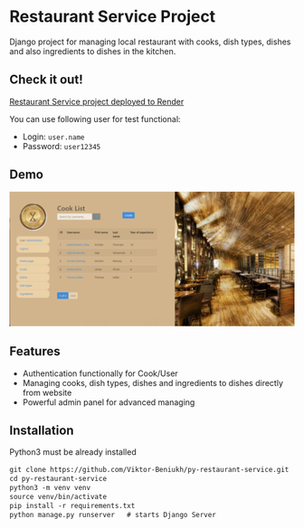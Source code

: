 # Restaurant Service Project

Django project for managing local restaurant with cooks, dish types, dishes and also ingredients to dishes in the kitchen.


## Check it out!

[Restaurant Service project deployed to Render](https://restaurant-service.onrender.com/)

You can use following user for test functional:
- Login: `user.name`
- Password: `user12345`


## Demo

![Website Interface](demo.png)


## Features

* Authentication functionally for Cook/User
* Managing cooks, dish types, dishes and ingredients to dishes directly from website
* Powerful admin panel for advanced managing


## Installation

Python3 must be already installed

```shell
git clone https://github.com/Viktor-Beniukh/py-restaurant-service.git
cd py-restaurant-service
python3 -m venv venv
source venv/bin/activate
pip install -r requirements.txt
python manage.py runserver   # starts Django Server
```
